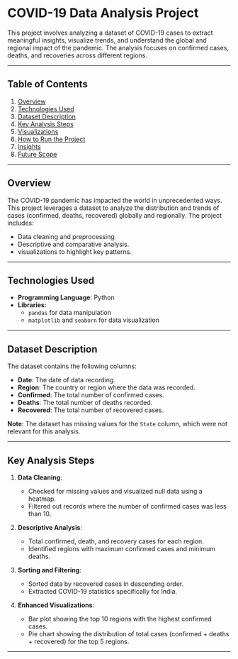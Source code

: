 # COVID-19 Data Analysis Project

This project involves analyzing a dataset of COVID-19 cases to extract meaningful insights, visualize trends, and understand the global and regional impact of the pandemic. The analysis focuses on confirmed cases, deaths, and recoveries across different regions.

---

## Table of Contents
1. [Overview](#overview)
2. [Technologies Used](#technologies-used)
3. [Dataset Description](#dataset-description)
4. [Key Analysis Steps](#key-analysis-steps)
5. [Visualizations](#visualizations)
6. [How to Run the Project](#how-to-run-the-project)
7. [Insights](#insights)
8. [Future Scope](#future-scope)

---

## Overview
The COVID-19 pandemic has impacted the world in unprecedented ways. This project leverages a dataset to analyze the distribution and trends of cases (confirmed, deaths, recovered) globally and regionally. The project includes:
- Data cleaning and preprocessing.
- Descriptive and comparative analysis.
- visualizations to highlight key patterns.

---

## Technologies Used
- **Programming Language**: Python
- **Libraries**:
  - `pandas` for data manipulation
  - `matplotlib` and `seaborn` for data visualization

---

## Dataset Description
The dataset contains the following columns:
- **Date**: The date of data recording.
- **Region**: The country or region where the data was recorded.
- **Confirmed**: The total number of confirmed cases.
- **Deaths**: The total number of deaths recorded.
- **Recovered**: The total number of recovered cases.

**Note**: The dataset has missing values for the `State` column, which were not relevant for this analysis.

---

## Key Analysis Steps
1. **Data Cleaning**:
   - Checked for missing values and visualized null data using a heatmap.
   - Filtered out records where the number of confirmed cases was less than 10.
   
2. **Descriptive Analysis**:
   - Total confirmed, death, and recovery cases for each region.
   - Identified regions with maximum confirmed cases and minimum deaths.

3. **Sorting and Filtering**:
   - Sorted data by recovered cases in descending order.
   - Extracted COVID-19 statistics specifically for India.

4. **Enhanced Visualizations**:
   - Bar plot showing the top 10 regions with the highest confirmed cases.
   - Pie chart showing the distribution of total cases (confirmed + deaths + recovered) for the top 5 regions.

---
